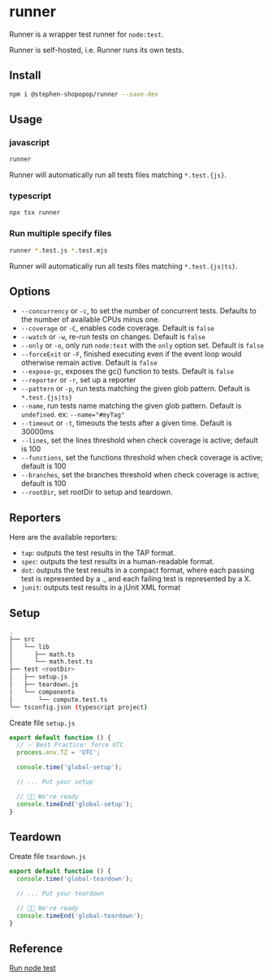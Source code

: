 # runner

Runner is a wrapper test runner for `node:test`.

Runner is self-hosted, i.e. Runner runs its own tests.

## Install

```bash
npm i @stephen-shopopop/runner --save-dev
```

## Usage

### javascript

```bash
runner
```

Runner will automatically run all tests files matching `*.test.{js}`.

### typescript

```bash
npx tsx runner
```

### Run multiple specify files

```bash
runner *.test.js *.test.mjs
```

Runner will automatically run all tests files matching `*.test.{js|ts}`.

## Options

* `--concurrency` or `-c`, to set the number of concurrent tests. Defaults to the number of available CPUs minus one.
* `--coverage` or `-C`, enables code coverage. Default is `false`
* `--watch` or `-w`, re-run tests on changes. Default is `false`
* `--only` or `-o`, only run `node:test` with the `only` option set. Default is `false`
* `--forceExit` or `-F`, finished executing even if the event loop would otherwise remain active. Default is `false`
* `--expose-gc`, exposes the gc() function to tests. Default is `false`
* `--reporter` or `-r`, set up a reporter
* `--pattern` or `-p`, run tests matching the given glob pattern. Default is `*.test.{js|ts}`
* `--name`, run tests name matching the given glob pattern. Default is `undefined`. ex: `--name="#myTag"`
* `--timeout` or `-t`, timeouts the tests after a given time. Default is 30000ms
* `--lines`, set the lines threshold when check coverage is active; default is 100
* `--functions`, set the functions threshold when check coverage is active; default is 100
* `--branches`, set the branches threshold when check coverage is active; default is 100
* `--rootDir`, set rootDir to setup and teardown.

## Reporters

Here are the available reporters:

* `tap`: outputs the test results in the TAP format.
* `spec`: outputs the test results in a human-readable format.
* `dot`: outputs the test results in a compact format, where each passing test is represented by a ., and each failing test is represented by a X.
* `junit`: outputs test results in a jUnit XML format

## Setup

```bash
.
├── src
│   └── lib
│      ├── math.ts
│      └── math.test.ts
├── test <rootDir>
│   ├── setup.js
│   ├── teardown.js 
│   └── components
│       └── compute.test.ts
└── tsconfig.json (typescript project)
```

Create file  `setup.js`

```js
export default function () {
  // ️️️✅ Best Practice: force UTC
  process.env.TZ = 'UTC';

  console.time('global-setup');

  // ... Put your setup

  // 👍🏼 We're ready
  console.timeEnd('global-setup');
}
```

## Teardown

Create file  `teardown.js`

```js
export default function () {
  console.time('global-teardown');

  // ... Put your teardown

  // 👍🏼 We're ready
  console.timeEnd('global-teardown');
}
```

## Reference

[Run node test](https://nodejs.org/api/test.html#runoptions)
